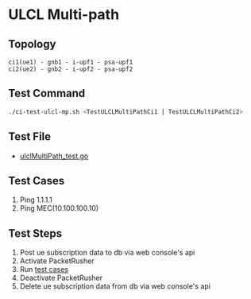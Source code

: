 # ULCL Multi-path

## Topology

```text
ci1(ue1) - gnb1 - i-upf1 - psa-upf1
ci2(ue2) - gnb2 - i-upf2 - psa-upf2
```

## Test Command

```bash
./ci-test-ulcl-mp.sh <TestULCLMultiPathCi1 | TestULCLMultiPathCi2>
```

## Test File

- [ulclMultiPath_test.go](../test/goTest/ulclMultiPath_test.go)

## Test Cases

1. Ping 1.1.1.1
2. Ping MEC(10.100.100.10)

## Test Steps

1. Post ue subscription data to db via web console's api
2. Activate PacketRusher
3. Run [test cases](#test-cases)
4. Deactivate PacketRusher
5. Delete ue subscription data from db via web console's api
